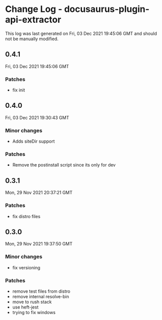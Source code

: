 # Change Log - docusaurus-plugin-api-extractor

This log was last generated on Fri, 03 Dec 2021 19:45:06 GMT and should not be manually modified.

## 0.4.1
Fri, 03 Dec 2021 19:45:06 GMT

### Patches

- fix init

## 0.4.0
Fri, 03 Dec 2021 19:30:43 GMT

### Minor changes

- Adds siteDir support

### Patches

- Remove the postinstall script since its only for dev

## 0.3.1
Mon, 29 Nov 2021 20:37:21 GMT

### Patches

- fix distro files

## 0.3.0
Mon, 29 Nov 2021 19:37:50 GMT

### Minor changes

- fix versioning

### Patches

- remove test files from distro
- remove internal resolve-bin
- move to rush stack
- use heft-jest
- trying to fix windows

